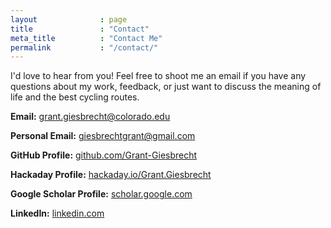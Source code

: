 ```yaml
---
layout              : page
title               : "Contact"
meta_title          : "Contact Me"
permalink           : "/contact/"
---
```


I'd love to hear from you! Feel free to shoot me an email if you have any questions about my work, feedback, or just want to discuss the meaning of life and the best cycling routes.

<b>Email:</b> <a href="mailto:grant.giesbrecht@colorado.edu">grant.giesbrecht@colorado.edu</a>

<b>Personal Email:</b> <a href="mailto:giesbrechtgrant@gmail.com">giesbrechtgrant@gmail.com</a>


<b>GitHub Profile:</b> [github.com/Grant-Giesbrecht](https://github.com/Grant-Giesbrecht)

<b>Hackaday Profile:</b> [hackaday.io/Grant.Giesbrecht](https://hackaday.io/Grant.Giesbrecht)

<b>Google Scholar Profile:</b> [scholar.google.com](https://scholar.google.com/citations?hl=en&user=0ClPzDYAAAAJ)

<b>LinkedIn:</b> [linkedin.com](https://www.linkedin.com/in/grant-giesbrecht-b16193105)
